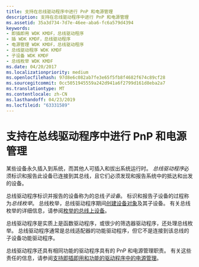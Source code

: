 ```yaml
---
title: 支持在总线驱动程序中进行 PnP 和电源管理
description: 支持在总线驱动程序中进行 PnP 和电源管理
ms.assetid: 35a3d734-7d7e-46ee-aba6-fc6a579d4394
keywords:
- 即插即用 WDK KMDF，总线驱动程序
- 插 WDK KMDF，总线驱动程序
- 电源管理 WDK KMDF，总线驱动程序
- 总线驱动程序 WDK KMDF
- 子设备 WDK KMDF
- 总线枚举 WDK KMDF
ms.date: 04/20/2017
ms.localizationpriority: medium
ms.openlocfilehash: 97d8e6c082ab7fe3e65f5fb8f4682f674c89cf28
ms.sourcegitcommit: 0cc5051945559a242d941a6f2799d161d8eba2a7
ms.translationtype: MT
ms.contentlocale: zh-CN
ms.lasthandoff: 04/23/2019
ms.locfileid: "63331589"
---
```

# <a name="supporting-pnp-and-power-management-in-bus-drivers"></a>支持在总线驱动程序中进行 PnP 和电源管理


某些设备永久插入到系统，而其他人可插入和拔出系统运行时。 *总线驱动程序*必须标识和报告此设备已连接到其总线，且它们必须发现和报告系统中的抵达和出发的设备。

总线驱动程序标识并报告的设备称为的总线*子设备*。 标识和报告子设备的过程称为*总线枚举*。 总线枚举，总线驱动程序期间[创建设备对象](creating-a-framework-device-object.md)及其子设备。 有关总线枚举的详细信息，请参阅[枚举的总线上设备](enumerating-the-devices-on-a-bus.md)。

总线驱动程序是实质上是函数驱动程序，或很少的筛选器驱动程序，还处理总线枚举。 总线驱动程序通常是总线适配器的功能驱动程序，但它不是连接到该总线的子设备功能驱动程序。

总线驱动程序还具有相同功能的驱动程序具有的 PnP 和电源管理职责。 有关这些责任的信息，请参阅[支持即插即用和功能的驱动程序中的电源管理](supporting-pnp-and-power-management-in-function-drivers.md)。

 

 





